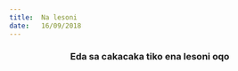 ```yaml
---
title:  Na lesoni
date:   16/09/2018
---
```


### <center>Eda sa cakacaka tiko ena lesoni oqo</center>